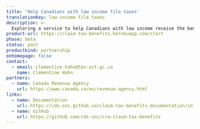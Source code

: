 ```yaml
---
title: 'Help Canadians with low income file taxes'
translationKey: low-income-file-taxes
description: >-
  Exploring a service to help Canadians with low income receive the benefits and refunds they’re entitled to by making it easier to file their taxes.
product-url: https://claim-tax-benefits.herokuapp.com/start
phase: beta
status: past
productkind: partnership
onhomepage: false
contact:
  - email: clementine.hahn@tbs-sct.gc.ca
    name: Clementine Hahn
partners:
  - name: Canada Revenue Agency
    url: https://www.canada.ca/en/revenue-agency.html
links:
  - name: Documentation
    url: https://cds-snc.github.io/claim-tax-benefits-documentation/information-about-claim-tax-benefits/
  - name: GitHub
    url: https://github.com/cds-snc/cra-claim-tax-benefits
---
```

